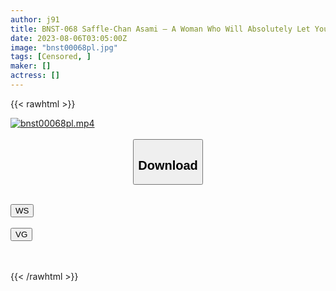 ```yaml
---
author: j91
title: BNST-068 Saffle-Chan Asami – A Woman Who Will Absolutely Let You Fuck If You Meet – Asami Mizubata
date: 2023-08-06T03:05:00Z
image: "bnst00068pl.jpg"
tags: [Censored, ]
maker: []
actress: []
---
```



{{< rawhtml >}}

<div class="video" data-videoid="t6nosr9e102m">
    <a href="javascript:;">
        <img src="https://my.j91.asia/posts/bnst00068pl/bnst00068pl.jpg" width="WIDTH" height="HEIGHT" alt="bnst00068pl.mp4" loading="lazy">
    </a>
</div>

<script type="text/javascript" src="https://j91.asia/asset/on-demand-ws.js"></script>

<br>
  <link rel="stylesheet" href="https://j91.asia/asset/bs5.css">
  
  <center>
  <button class="btn btn-primary" type="button" data-bs-toggle="collapse" data-bs-target=".multi-collapse" aria-expanded="false" aria-controls="multiCollapseExample1 multiCollapseExample2"><h2>Download</h2></button></center>
</p>
<div class="row">
  <div class="col">
    <div class="collapse multi-collapse" id="multiCollapseExample1">
      <div class="card card-body">
	      	      <br>
<div class="buttons">  
<a href="https://wolfstream.tv/t6nosr9e102m"><button class="btn-hover color-3"><i class="fa fa-download"></i> WS</button></a></div>
    </div>
  </div>
</div>
  <div class="col">
    <div class="collapse multi-collapse" id="multiCollapseExample2">
      <div class="card card-body">
	      <br>
<div class="buttons">
    <a href="https://vgembed.com/v/ao9rxogXrLxyGe3"><button class="btn-hover color-9"><i class="fa fa-download"></i> VG</button></a></div>
<br><br>
      </div>
    </div>
  </div>
</div>

{{< /rawhtml >}}